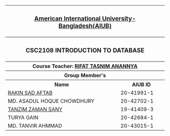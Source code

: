 <p align="center">
<table>
  <tr>
    <th colspan="2"><h3><a href="https://www.aiub.edu">American International University-Bangladesh(AIUB)</a></h3></h>
  </tr>

  <tr>
    <th colspan="2"><h3>CSC2108	INTRODUCTION TO DATABASE</h3></h>
  </tr>
  
  <tr>
    <th colspan="2">Course Teacher: <a href="https://cs.aiub.edu/profile/rifat.tasnim">RIFAT TASNIM ANANNYA</a></th>
  </tr>
  
  <tr>
    <th colspan="2">Group Member's</th>
  </tr>
  
  <tr>
    <th>Name</th>
    <th>AIUB ID</th>
  </tr>
  
  <tr>
    <td><a href="https://www.github.com/aftabrakinsad">RAKIN SAD AFTAB</a></td>
    <td>20-41991-1</td>
  </tr>
  
  <tr>
    <td>MD. ASADUL HOQUE CHOWDHURY</td>
    <td>20-42702-1</td>
  </tr>
  
  <tr>
    <td><a href= "https://github.com/GloriousMir">TANZIM ZAMAN SANY</a></td>
    <td>19-41409-3</td>
  </tr>
  
  <tr>
    <td>TURYA GAIN</td>
    <td>20-42684-1</td>
  </tr>
  
  <tr>
    <td>MD. TANVIR AHMMAD</td>
    <td>20-43015-1</td>
  </tr>
  
</table>
</P>
